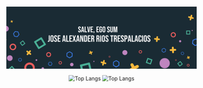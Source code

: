 ![iose's GitHub Banner](./assets/Header.png)

  <p align="center">
    <img alt="Top Langs" src="https://github-readme-stats.vercel.app/api/top-langs/?username=ijrios&layout=compact&theme=vision-friendly-dark" />
    <img alt="Top Langs" src="https://github-readme-stats.vercel.app/api/wakatime?username=ijrios)](https://github.com/ijrios/github-readme-stats))" />

  </p>
